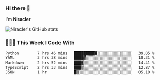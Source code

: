 ### Hi there 👋

I'm **Niracler**

![Niracler's GitHub stats](https://github-readme-stats.vercel.app/api?username=Niracler&show_icons=true)


### 👨🏻‍💻 This Week I Code With

<!--START_SECTION:waka-->

```txt
Python        7 hrs 46 mins   █████████▓░░░░░░░░░░░░░░░   39.05 %
YAML          3 hrs 38 mins   ████▓░░░░░░░░░░░░░░░░░░░░   18.31 %
Markdown      2 hrs 52 mins   ███▓░░░░░░░░░░░░░░░░░░░░░   14.41 %
TypeScript    2 hrs 33 mins   ███▒░░░░░░░░░░░░░░░░░░░░░   12.87 %
JSON          1 hr            █▒░░░░░░░░░░░░░░░░░░░░░░░   05.10 %
```

<!--END_SECTION:waka-->
